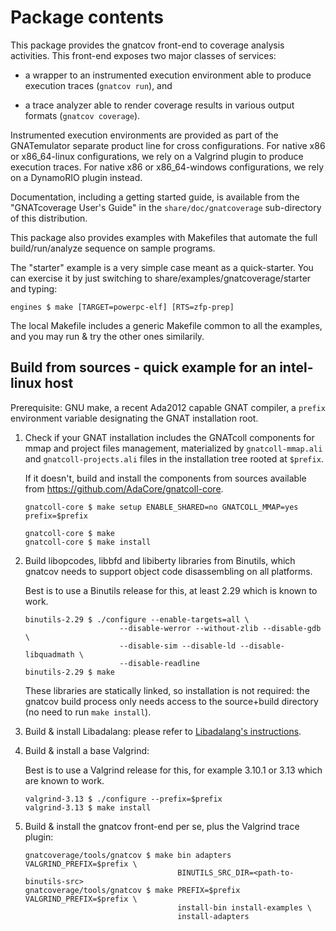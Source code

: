 Package contents
================

This package provides the gnatcov front-end to coverage analysis activities.
This front-end exposes two major classes of services:

* a wrapper to an instrumented execution environment able to produce execution
  traces (`gnatcov run`), and

* a trace analyzer able to render coverage results in various output formats
  (`gnatcov coverage`).

Instrumented execution environments are provided as part of the GNATemulator
separate product line for cross configurations. For native x86 or x86_64-linux
configurations, we rely on a Valgrind plugin to produce execution traces. For
native x86 or x86_64-windows configurations, we rely on a DynamoRIO plugin
instead.

Documentation, including a getting started guide, is available from the
"GNATcoverage User's Guide" in the `share/doc/gnatcoverage` sub-directory of
this distribution.

This package also provides examples with Makefiles that automate the full
build/run/analyze sequence on sample programs.

The "starter" example is a very simple case meant as a quick-starter.  You can
exercise it by just switching to share/examples/gnatcoverage/starter and
typing:

```shell
engines $ make [TARGET=powerpc-elf] [RTS=zfp-prep]
```

The local Makefile includes a generic Makefile common to all the examples, and
you may run & try the other ones similarily.


Build from sources - quick example for an intel-linux host
----------------------------------------------------------

Prerequisite: GNU make, a recent Ada2012 capable GNAT compiler, a `prefix`
environment variable designating the GNAT installation root.

1.  Check if your GNAT installation includes the GNATcoll components for mmap
    and project files management, materialized by `gnatcoll-mmap.ali` and
    `gnatcoll-projects.ali` files in the installation tree rooted at `$prefix`.

    If it doesn't, build and install the components from sources available from
    https://github.com/AdaCore/gnatcoll-core.

    ```shell
    gnatcoll-core $ make setup ENABLE_SHARED=no GNATCOLL_MMAP=yes prefix=$prefix

    gnatcoll-core $ make
    gnatcoll-core $ make install
    ```

2.  Build libopcodes, libbfd and libiberty libraries from Binutils, which
    gnatcov needs to support object code disassembling on all platforms.

    Best is to use a Binutils release for this, at least 2.29 which
    is known to work.

    ```shell
    binutils-2.29 $ ./configure --enable-targets=all \
                         --disable-werror --without-zlib --disable-gdb \
                         --disable-sim --disable-ld --disable-libquadmath \
                         --disable-readline
    binutils-2.29 $ make
    ```

    These libraries are statically linked, so installation is not required: the
    gnatcov build process only needs access to the source+build directory (no
    need to run `make install`).

3.  Build & install Libadalang: please refer to
    [Libadalang's instructions](https://github.com/adacore/libadalang#quick-guide-to-use-libadalang).

3.  Build & install a base Valgrind:

    Best is to use a Valgrind release for this, for example 3.10.1 or
    3.13 which are known to work.

    ```shell
    valgrind-3.13 $ ./configure --prefix=$prefix
    valgrind-3.13 $ make install
    ```

4.  Build & install the gnatcov front-end per se, plus the Valgrind trace
    plugin:

    ```shell
    gnatcoverage/tools/gnatcov $ make bin adapters VALGRIND_PREFIX=$prefix \
                                      BINUTILS_SRC_DIR=<path-to-binutils-src>
    gnatcoverage/tools/gnatcov $ make PREFIX=$prefix VALGRIND_PREFIX=$prefix \
                                      install-bin install-examples \
                                      install-adapters
    ```
